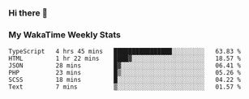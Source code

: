 ### Hi there 👋

<!--
**royschrauwen/royschrauwen** is a ✨ _special_ ✨ repository because its `README.md` (this file) appears on your GitHub profile.

Here are some ideas to get you started:

- 🔭 I’m currently working on ...
- 🌱 I’m currently learning ...
- 👯 I’m looking to collaborate on ...
- 🤔 I’m looking for help with ...
- 💬 Ask me about ...
- 📫 How to reach me: ...
- 😄 Pronouns: ...
- ⚡ Fun fact: ...
-->


### My WakaTime Weekly Stats
<!--START_SECTION:waka-->

```text
TypeScript   4 hrs 45 mins   ████████████████░░░░░░░░░   63.83 %
HTML         1 hr 22 mins    ████▓░░░░░░░░░░░░░░░░░░░░   18.57 %
JSON         28 mins         █▓░░░░░░░░░░░░░░░░░░░░░░░   06.41 %
PHP          23 mins         █▒░░░░░░░░░░░░░░░░░░░░░░░   05.26 %
SCSS         18 mins         █░░░░░░░░░░░░░░░░░░░░░░░░   04.22 %
Text         7 mins          ▒░░░░░░░░░░░░░░░░░░░░░░░░   01.57 %
```

<!--END_SECTION:waka-->
